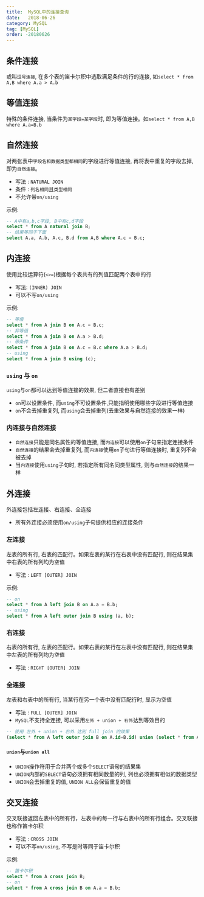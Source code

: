 ```yaml
---
title:  MySQL中的连接查询
date:   2018-06-26
category: MySQL
tag: [MySQL]
order: -20180626
---
```



## 条件连接
或叫`逗号连接`, 在多个表的笛卡尔积中选取满足条件的行的连接, 如`select * from A,B where A.a > A.b`

## 等值连接
特殊的条件连接, 当条件为`某字段=某字段`时, 即为等值连接。如`select * from A,B where A.a=B.b`

## 自然连接
对两张表中`字段名和数据类型都相同`的字段进行等值连接, 再将表中重复的字段去掉, 即为`自然连接`。  

* 写法 : `NATURAL JOIN`
* 条件 : `列名相同`且`类型相同`
* 不允许带`on/using`

示例:

```sql
-- A中有a,b,c字段, B中有c,d字段
select * from A natural join B;
-- 结果等同于下面
select A.a, A.b, A.c, B.d from A,B where A.c = B.c;
```

## 内连接
使用比较运算符(`<>=`)根据每个表共有的列值匹配两个表中的行

* 写法: `(INNER) JOIN`
* 可以不写`on/using`

示例:

```sql
-- 等值
select * from A join B on A.c = B.c;
-- 非等值
select * from A join B on A.a > B.d;
-- 带条件
select * from A join B on A.c = B.c where A.a > B.d;
-- using
select * from A join B using (c);
```

### `using` 与 `on`
`using`与`on`都可以达到等值连接的效果, 但二者直接也有差别

* `on`可以设置条件, 而`using`不可设置条件,只能指明使用哪些字段进行等值连接
* `on`不会去掉重复列, 而`using`会去掉重列(去重效果与自然连接的效果一样)

### 内连接与自然连接
* `自然连接`只能是同名属性的等值连接, 而`内连接`可以使用`on`子句来指定连接条件
* `自然连接`的结果会去掉重复列, 而`内连接`使用`on`子句进行等值连接时, 重复列不会被去掉
* 当`内连接`使用`using`子句时, 若指定所有同名同类型属性, 则与`自然连接`的结果一样

## 外连接
外连接包括左连接、右连接、全连接

* 所有外连接必须使用`on/using`子句提供相应的连接条件

### 左连接
左表的所有行, 右表的匹配行。如果左表的某行在右表中没有匹配行, 则在结果集中右表的所有列均为空值     

* 写法 : `LEFT [OUTER] JOIN`

示例:

```sql
-- on
select * from A left join B on A.a = B.b;
-- using
select * from A left outer join B using (a, b);
```

### 右连接
右表的所有行, 左表的匹配行。如果右表的某行在左表中没有匹配行, 则在结果集中左表的所有列均为空值     

* 写法 : `RIGHT [OUTER] JOIN`

### 全连接
左表和右表中的所有行, 当某行在另一个表中没有匹配行时, 显示为空值

* 写法 : `FULL [OUTER] JOIN`
* `MySQL`不支持全连接, 可以采用`左外 + union + 右外`达到等效目的

```sql
-- 使用 左外 + union + 右外 达到 full join 的效果
(select * from A left outer join B on A.id=B.id) union (select * from A right outer join B on A.id=B.id);
```

#### `union`与`union all`

* `UNION`操作符用于合并两个或多个`SELECT`语句的结果集
* `UNION`内部的`SELECT`语句必须拥有相同数量的列, 列也必须拥有相似的数据类型
* `UNION`会去掉重复的值, `UNION ALL`会保留重复的值

## 交叉连接
交叉联接返回左表中的所有行，左表中的每一行与右表中的所有行组合。交叉联接也称作笛卡尔积

* 写法 : `CROSS JOIN`
* 可以不写`on/using`, 不写是时等同于笛卡尔积

示例:

```sql
-- 笛卡尔积
select * from A cross join B;
-- on
select * from A cross join B on A.a = B.b;
```
